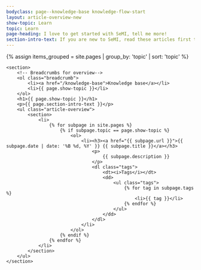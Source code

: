 ```yaml
---
bodyclass: page--knowledge-base knowledge-flow-start
layout: article-overview-new
show-topic: Learn
topic: Learn
page-heading: I love to get started with SeMI, tell me more!
section-intro-text: If you are new to SeMI, read these articles first to understand why SeMI is valuable for your organization.
---
```


<!-- THIS PAGE CONTAINS THE INDEX FOR THIS FOLDER -->

<div class="article-container">
    {% assign items_grouped = site.pages | group_by: 'topic' | sort: 'topic' %}
    
    <section>
        <!-- Breadcrumbs for overview-->
		<ol class="breadcrumb">
			<li><a href="/knowledge-base">Knowledge base</a></li>
			<li>{{ page.show-topic }}</li>
		</ol>
        <h1>{{ page.show-topic }}</h1>
        <p>{{ page.section-intro-text }}</p>
        <ul class="article-overview">
            <section>
                <li>
                    {% for subpage in site.pages %}
                        {% if subpage.topic == page.show-topic %}
                            <ol>
                                <li><h3><a href="{{ subpage.url }}">{{ subpage.date | date: '%B %d, %Y' }} {{ subpage.title }}</a></h3>
                                    <p>
                                        {{ subpage.description }}
                                    </p>
                                    <dl class="tags">
                                        <dt><i>Tags</i></dt>
                                        <dd>
                                            <ul class="tags">
                                    			{% for tag in subpage.tags %}
                                					<li>{{ tag }}</li>
                                				{% endfor %}
                                			</ul>
                                        </dd>
                                    </dl>
                                </li>
                            </ol>
                        {% endif %}
                    {% endfor %}
                </li>
            </section>
        </ul>
    </section>
</div>